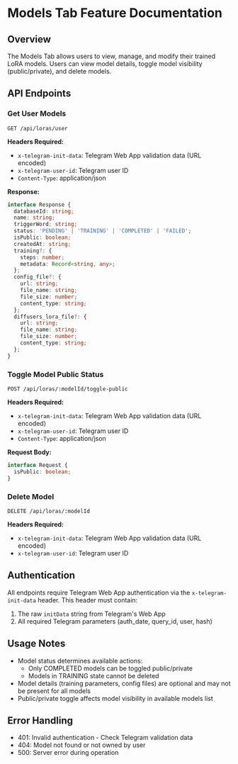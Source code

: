 # Models Tab Feature Documentation

## Overview
The Models Tab allows users to view, manage, and modify their trained LoRA models. Users can view model details, toggle model visibility (public/private), and delete models.

## API Endpoints

### Get User Models
```
GET /api/loras/user
```

**Headers Required:**
- `x-telegram-init-data`: Telegram Web App validation data (URL encoded)
- `x-telegram-user-id`: Telegram user ID
- `Content-Type`: application/json

**Response:**
```typescript
interface Response {
  databaseId: string;
  name: string;
  triggerWord: string;
  status: 'PENDING' | 'TRAINING' | 'COMPLETED' | 'FAILED';
  isPublic: boolean;
  createdAt: string;
  training?: {
    steps: number;
    metadata: Record<string, any>;
  };
  config_file?: {
    url: string;
    file_name: string;
    file_size: number;
    content_type: string;
  };
  diffusers_lora_file?: {
    url: string;
    file_name: string;
    file_size: number;
    content_type: string;
  };
}
```

### Toggle Model Public Status
```
POST /api/loras/:modelId/toggle-public
```

**Headers Required:**
- `x-telegram-init-data`: Telegram Web App validation data (URL encoded)
- `x-telegram-user-id`: Telegram user ID
- `Content-Type`: application/json

**Request Body:**
```typescript
interface Request {
  isPublic: boolean;
}
```

### Delete Model
```
DELETE /api/loras/:modelId
```

**Headers Required:**
- `x-telegram-init-data`: Telegram Web App validation data (URL encoded)
- `x-telegram-user-id`: Telegram user ID

## Authentication
All endpoints require Telegram Web App authentication via the `x-telegram-init-data` header. This header must contain:
1. The raw `initData` string from Telegram's Web App
2. All required Telegram parameters (auth_date, query_id, user, hash)

## Usage Notes
- Model status determines available actions:
  - Only COMPLETED models can be toggled public/private
  - Models in TRAINING state cannot be deleted
- Model details (training parameters, config files) are optional and may not be present for all models
- Public/private toggle affects model visibility in available models list

## Error Handling
- 401: Invalid authentication - Check Telegram validation data
- 404: Model not found or not owned by user
- 500: Server error during operation